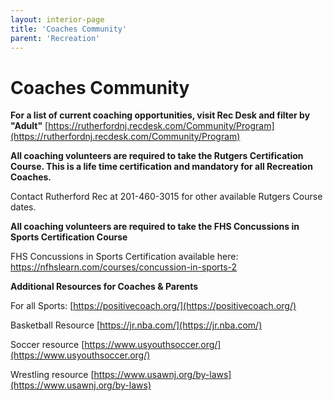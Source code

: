```yaml
---
layout: interior-page
title: 'Coaches Community'
parent: 'Recreation'
---
```



# Coaches Community

**For a list of current coaching opportunities, visit Rec Desk and filter by "Adult"** [https://rutherfordnj.recdesk.com/Community/Program](https://rutherfordnj.recdesk.com/Community/Program)

**All coaching volunteers are required to take the Rutgers Certification Course. This is a life time certification and mandatory for all Recreation Coaches.**

Contact Rutherford Rec at 201-460-3015 for other available Rutgers Course dates.

**All coaching volunteers are required to take the FHS Concussions in Sports Certification Course**

FHS Concussions in Sports Certification available here: [https://nfhslearn.com/courses/concussion-in-sports-2
](https://nfhslearn.com/courses/concussion-in-sports-2)

**Additional Resources for Coaches & Parents**

For all Sports:  [https://positivecoach.org/](https://positivecoach.org/)

Basketball Resource [https://jr.nba.com/](https://jr.nba.com/)

Soccer resource [https://www.usyouthsoccer.org/](https://www.usyouthsoccer.org/)

Wrestling resource [https://www.usawnj.org/by-laws](https://www.usawnj.org/by-laws)
 

